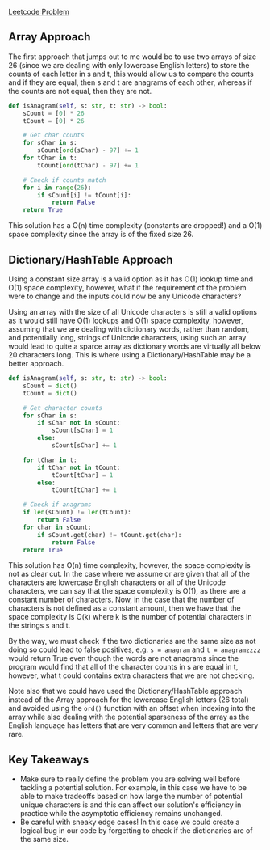 [Leetcode Problem](https://leetcode.com/problems/valid-anagram/)
## Array Approach
The first approach that jumps out to me would be to use two arrays of size 26 (since we are dealing with only lowercase English letters) to store the counts of each letter in s and t, this would allow us to compare the counts and if they are equal, then s and t are anagrams of each other, whereas if the counts are not equal, then they are not.
``` Python
def isAnagram(self, s: str, t: str) -> bool:
	sCount = [0] * 26
	tCount = [0] * 26

	# Get char counts
	for sChar in s:
		sCount[ord(sChar) - 97] += 1
	for tChar in t:
		tCount[ord(tChar) - 97] += 1

	# Check if counts match
	for i in range(26):
		if sCount[i] != tCount[i]:
			return False
	return True
```
This solution has a O(n) time complexity (constants are dropped!) and a O(1) space complexity since the array is of the fixed size 26.
## Dictionary/HashTable Approach
Using a constant size array is a valid option as it has O(1) lookup time and O(1) space complexity, however, what if the requirement of the problem were to change and the inputs could now be any Unicode characters?

Using an array with the size of all Unicode characters is still a valid options as it would still have O(1) lookups and O(1) space complexity, however, assuming that we are dealing with dictionary words, rather than random, and potentially long, strings of Unicode characters, using such an array would lead to quite a sparce array as dictionary words are virtually all below 20 characters long. This is where using a Dictionary/HashTable may be a better approach.
``` Python
def isAnagram(self, s: str, t: str) -> bool:
	sCount = dict()
	tCount = dict()

	# Get character counts
	for sChar in s:
		if sChar not in sCount:
			sCount[sChar] = 1
		else:
			sCount[sChar] += 1

	for tChar in t:
		if tChar not in tCount:
			tCount[tChar] = 1
		else:
			tCount[tChar] += 1

	# Check if anagrams
	if len(sCount) != len(tCount):
		return False
	for char in sCount:
		if sCount.get(char) != tCount.get(char):
			return False
	return True
```
This solution has O(n) time complexity, however, the space complexity is not as clear cut. In the case where we assume or are given that all of the characters are lowercase English characters or all of the Unicode characters, we can say that the space complexity is O(1), as there are a constant number of characters. Now, in the case that the number of characters is not defined as a constant amount, then we have that the space complexity is O(k) where k is the number of potential characters in the strings s and t.

By the way, we must check if the two dictionaries are the same size as not doing so could lead to false positives, e.g. `s = anagram` and `t = anagramzzzz` would return True even though the words are not anagrams since the program would find that all of the character counts in s are equal in t, however, what t could contains extra characters that we are not checking.

Note also that we could have used the Dictionary/HashTable approach instead of the Array approach for the lowercase English letters (26 total) and avoided using the `ord()` function with an offset when indexing into the array while also dealing with the potential sparseness of the array as the English language has letters that are very common and letters that are very rare.

## Key Takeaways
- Make sure to really define the problem you are solving well before tackling a potential solution. For example, in this case we have to be able to make tradeoffs based on how large the number of potential unique characters is and this can affect our solution's efficiency in practice while the asymptotic efficiency remains unchanged.
- Be careful with sneaky edge cases! In this case we could create a logical bug in our code by forgetting to check if the dictionaries are of the same size.